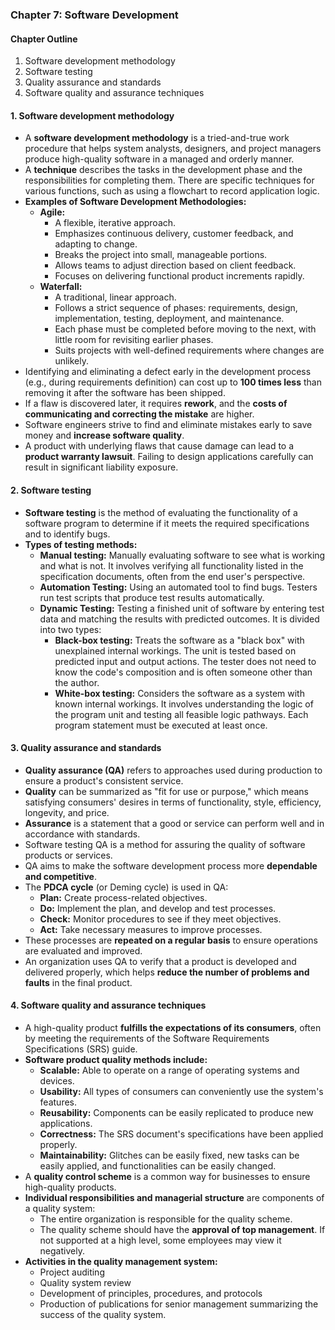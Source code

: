 ### Chapter 7: Software Development

#### **Chapter Outline**
1.  Software development methodology
2.  Software testing
3.  Quality assurance and standards
4.  Software quality and assurance techniques

#### **1. Software development methodology**
*   A **software development methodology** is a tried-and-true work procedure that helps system analysts, designers, and project managers produce high-quality software in a managed and orderly manner.
*   A **technique** describes the tasks in the development phase and the responsibilities for completing them. There are specific techniques for various functions, such as using a flowchart to record application logic.
*   **Examples of Software Development Methodologies:**
    *   **Agile:**
        *   A flexible, iterative approach.
        *   Emphasizes continuous delivery, customer feedback, and adapting to change.
        *   Breaks the project into small, manageable portions.
        *   Allows teams to adjust direction based on client feedback.
        *   Focuses on delivering functional product increments rapidly.
    *   **Waterfall:**
        *   A traditional, linear approach.
        *   Follows a strict sequence of phases: requirements, design, implementation, testing, deployment, and maintenance.
        *   Each phase must be completed before moving to the next, with little room for revisiting earlier phases.
        *   Suits projects with well-defined requirements where changes are unlikely.
*   Identifying and eliminating a defect early in the development process (e.g., during requirements definition) can cost up to **100 times less** than removing it after the software has been shipped.
*   If a flaw is discovered later, it requires **rework**, and the **costs of communicating and correcting the mistake** are higher.
*   Software engineers strive to find and eliminate mistakes early to save money and **increase software quality**.
*   A product with underlying flaws that cause damage can lead to a **product warranty lawsuit**. Failing to design applications carefully can result in significant liability exposure.

#### **2. Software testing**
*   **Software testing** is the method of evaluating the functionality of a software program to determine if it meets the required specifications and to identify bugs.
*   **Types of testing methods:**
    *   **Manual testing:** Manually evaluating software to see what is working and what is not. It involves verifying all functionality listed in the specification documents, often from the end user's perspective.
    *   **Automation Testing:** Using an automated tool to find bugs. Testers run test scripts that produce test results automatically.
    *   **Dynamic Testing:** Testing a finished unit of software by entering test data and matching the results with predicted outcomes. It is divided into two types:
        *   **Black-box testing:** Treats the software as a "black box" with unexplained internal workings. The unit is tested based on predicted input and output actions. The tester does not need to know the code's composition and is often someone other than the author.
        *   **White-box testing:** Considers the software as a system with known internal workings. It involves understanding the logic of the program unit and testing all feasible logic pathways. Each program statement must be executed at least once.

#### **3. Quality assurance and standards**
*   **Quality assurance (QA)** refers to approaches used during production to ensure a product's consistent service.
*   **Quality** can be summarized as "fit for use or purpose," which means satisfying consumers' desires in terms of functionality, style, efficiency, longevity, and price.
*   **Assurance** is a statement that a good or service can perform well and in accordance with standards.
*   Software testing QA is a method for assuring the quality of software products or services.
*   QA aims to make the software development process more **dependable and competitive**.
*   The **PDCA cycle** (or Deming cycle) is used in QA:
    *   **Plan:** Create process-related objectives.
    *   **Do:** Implement the plan, and develop and test processes.
    *   **Check:** Monitor procedures to see if they meet objectives.
    *   **Act:** Take necessary measures to improve processes.
*   These processes are **repeated on a regular basis** to ensure operations are evaluated and improved.
*   An organization uses QA to verify that a product is developed and delivered properly, which helps **reduce the number of problems and faults** in the final product.

#### **4. Software quality and assurance techniques**
*   A high-quality product **fulfills the expectations of its consumers**, often by meeting the requirements of the Software Requirements Specifications (SRS) guide.
*   **Software product quality methods include:**
    *   **Scalable:** Able to operate on a range of operating systems and devices.
    *   **Usability:** All types of consumers can conveniently use the system's features.
    *   **Reusability:** Components can be easily replicated to produce new applications.
    *   **Correctness:** The SRS document's specifications have been applied properly.
    *   **Maintainability:** Glitches can be easily fixed, new tasks can be easily applied, and functionalities can be easily changed.
*   A **quality control scheme** is a common way for businesses to ensure high-quality products.
*   **Individual responsibilities and managerial structure** are components of a quality system:
    *   The entire organization is responsible for the quality scheme.
    *   The quality scheme should have the **approval of top management**. If not supported at a high level, some employees may view it negatively.
*   **Activities in the quality management system:**
    *   Project auditing
    *   Quality system review
    *   Development of principles, procedures, and protocols
    *   Production of publications for senior management summarizing the success of the quality system.

